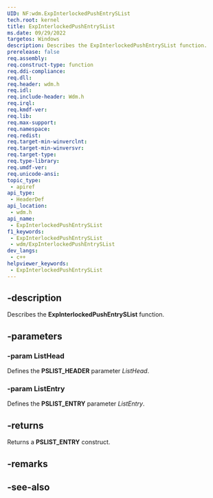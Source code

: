 ```yaml
---
UID: NF:wdm.ExpInterlockedPushEntrySList
tech.root: kernel
title: ExpInterlockedPushEntrySList
ms.date: 09/29/2022
targetos: Windows
description: Describes the ExpInterlockedPushEntrySList function.
prerelease: false
req.assembly: 
req.construct-type: function
req.ddi-compliance: 
req.dll: 
req.header: wdm.h
req.idl: 
req.include-header: Wdm.h
req.irql: 
req.kmdf-ver: 
req.lib: 
req.max-support: 
req.namespace: 
req.redist: 
req.target-min-winverclnt: 
req.target-min-winversvr: 
req.target-type: 
req.type-library: 
req.umdf-ver: 
req.unicode-ansi: 
topic_type:
 - apiref
api_type:
 - HeaderDef
api_location:
 - wdm.h
api_name:
 - ExpInterlockedPushEntrySList
f1_keywords:
 - ExpInterlockedPushEntrySList
 - wdm/ExpInterlockedPushEntrySList
dev_langs:
 - c++
helpviewer_keywords:
 - ExpInterlockedPushEntrySList
---
```


## -description

Describes the **ExpInterlockedPushEntrySList** function.

## -parameters

### -param ListHead

Defines the **PSLIST_HEADER** parameter *ListHead*.

### -param ListEntry

Defines the **PSLIST_ENTRY** parameter *ListEntry*.

## -returns

Returns a **PSLIST_ENTRY** construct.

## -remarks

## -see-also
